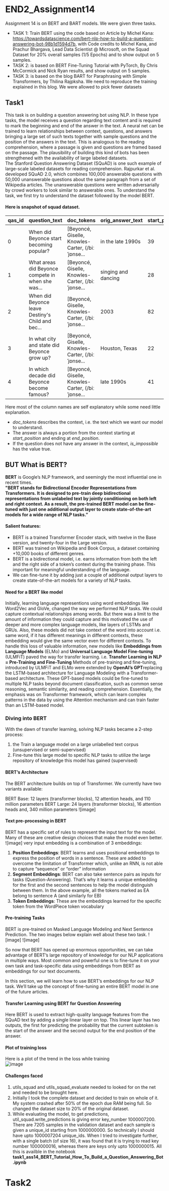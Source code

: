 # END2_Assignment14
Assignment 14 is on BERT and BART models. We were given three tasks.</br>
- TASK 1: Train BERT using the code based on Article by Michel Kana: https://towardsdatascience.com/bert-nlp-how-to-build-a-question-answering-bot-98b1d1594d7b, with 
Code credits to Michel Kana, and Prachur Bhargava, Lead Data Scientist @ Microsoft, on the Squad Dataset for 20% overall samples (1/5 Epochs) and to show output on 5 samples.
- TASK 2: is based on  BERT Fine-Tuning Tutorial with PyTorch, By Chris McCormick and Nick Ryan results, and show output on 5 samples.
- TASK 3: is based on the blog BART for Paraphrasing with Simple Transformers, by Thilina Rajpksha. We need to reproduce the training explained in this blog. We were allowed to pick fewer datasets
## Task1
This task is on building a question answering bot using NLP. In these type tasks, the model receives a question regarding text content and is required to mark the beginning and end of the answer in the text. A neural net can be trained to learn relationships between context, questions, and answers bringing a large set of such texts together with sample questions and the position of the answers in the text. This is analogous to the reading comprehension, where a passage is given and questions are framed based on the passage. The plausibility of building this kind of bots has been strengthened with the availability of large labeled datasets. </br>
The Stanford Question Answering Dataset (SQuAD) is one such example of large-scale labeled datasets for reading comprehension. Rajpurkar et al. developed SQuAD 2.0, which combines 100,000 answerable questions with 50,000 unanswerable questions about the same paragraph from a set of Wikipedia articles. The unanswerable questions were written adversarially by crowd workers to look similar to answerable ones. 
To understand the task, we first try to understand the dataset followed by the model BERT.
#### Here is snapshot of squad dataset. </br>
qas_id	| question_text |	doc_tokens	| orig_answer_text	| start_position	| end_position	| is_impossible 
--------|---------------|-------------|-------------------|-----------------|---------------|---------
0	| When did Beyonce start becoming popular?	| \[Beyoncé, Giselle, Knowles-Carter, (/biːˈjɒnse...	| in the late 1990s|	39	| 42	| False
1	| What areas did Beyonce compete in when she was... |\[Beyoncé, Giselle, Knowles-Carter, (/biːˈjɒnse...| singing and dancing	| 28	| 30	|False
2	|  When did Beyonce leave Destiny's Child and bec...|	\[Beyoncé, Giselle, Knowles-Carter, (/biːˈjɒnse... |	2003	| 82	| 82	| False
3	| In what city and state did Beyonce grow up?	 | \[Beyoncé, Giselle, Knowles-Carter, (/biːˈjɒnse...	| Houston, Texas	| 22 |	23	| False
4 |	In which decade did Beyonce become famous? 	| \[Beyoncé, Giselle, Knowles-Carter, (/biːˈjɒnse...	| late 1990s	| 41	| 42	| False

Here most of the column names are self explanatory while some need little explanation.
- *doc_tokens* describes the context, i.e. the text which we want our model to understand.
- The answer is always a portion from the context starting at *start_position* and ending at *end_position*. 
- If the question does not have any answer in the context, *is_impossible* has the value true.
## BUT What is BERT?
**BERT** is Google’s  NLP framework, and seemingly the most influential one in recent times. </br>
**"BERT stands for Bidirectional Encoder Representations from Transformers. It is designed to pre-train deep bidirectional representations from unlabeled text by jointly conditioning on both left and right context. As a result, the pre-trained BERT model can be fine-tuned with just one additional output layer to create state-of-the-art models for a wide range of NLP tasks.”**
#### Salient features:
- BERT is a trained Transformer Encoder stack, with twelve in the Base version, and twenty-four in the Large version. 
- BERT was trained on Wikipedia and Book Corpus, a dataset containing +10,000 books of different genres. 
- BERT is a bidirectional model, i.e. earns information from both the left and the right side of a token’s context during the training phase. This important for meaningful understanding of the language.
- We can fine-tune it by adding just a couple of additional output layers to create state-of-the-art models for a variety of NLP tasks.
#### Need for a BERT like model
Initially, learning language representions using word embeddings like Word2Vec and GloVe, changed the way we performed NLP tasks. We could capture contextual relationships among words. But there was a limit to the amount of information they could capture and this motivated the use of deeper and more complex language models, like layers of LSTMs and GRUs. Also, these models did not take context of the word into account i.e. same word, if it has different meanings in different contexts, these embedding would give the same vector even for different contexts.
To handle this loss of valuable information, new models like **Embeddings from Language Models** (ELMo) and **Universal Language Model Fine-tuning** (ULMFiT) paved the way for transfer learning. i.e. **Transfer Learning in NLP = Pre-Training and Fine-Tuning**
Methods of pre-training and fine-tuning, introduced by ULMFiT and ELMo were extended by **OpenAI’s GPT**replacing the LSTM-based architecture for Language Modeling with a Transformer-based architecture. These GPT-based models could be fine-tuned to multiple NLP tasks beyond document classification, such as common sense reasoning, semantic similarity, and reading comprehension. Essentially, the emphasis was on Transformer framework, which can learn complex patterns in the data by using the Attention mechanism and can train faster than an LSTM-based model.
### Diving into BERT
With the dawn of transfer learning, solving NLP tasks became a 2-step process:
1. the Train a language model on a large unlabelled text corpus (unsupervised or semi-supervised)
2. Fine-tune this large model to specific NLP tasks to utilize the large repository of knowledge this model has gained (supervised)
#### BERT’s Architecture
The BERT architecture builds on top of Transformer. We currently have two variants available:

BERT Base: 12 layers (transformer blocks), 12 attention heads, and 110 million parameters
BERT Large: 24 layers (transformer blocks), 16 attention heads and, 340 million parameters
![image]
#### Text pre-processing in BERT
BERT has a specific set of rules to represent the input text for the model. Many of these are creative design choices that make the model even better.
![image]
very input embedding is a combination of 3 embeddings:

1. **Position Embeddings**: BERT learns and uses positional embeddings to express the position of words in a sentence. These are added to overcome the limitation of Transformer which, unlike an RNN, is not able to capture “sequence” or “order” information
2. **Segment Embeddings**: BERT can also take sentence pairs as inputs for tasks (Question-Answering). That’s why it learns a unique embedding for the first and the second sentences to help the model distinguish between them. In the above example, all the tokens marked as EA belong to sentence A (and similarly for EB)
3. **Token Embeddings**: These are the embeddings learned for the specific token from the WordPiece token vocabulary

#### Pre-training Tasks
BERT is pre-trained on Masked Language Modeling and Next Sentence Prediction. 
The two images below explain well about these two task.
![image]
![image]

So now that BERT has opened up enormous opportunities, we can take advantage of BERT’s large repository of knowledge for our NLP applications in multiple ways. Most common and powerful one is to fine-tune it on your own task and task-specific data using embeddings from BERT as embeddings for our text documents.

In this section, we will learn how to use BERT’s embeddings for our NLP task. We’ll take up the concept of fine-tuning an entire BERT model in one of the future articles.

#### Transfer Learning using BERT for Question Answering 
Here BERT is used to extract high-quality language features from the SQuAD text by adding a single linear layer on top. This  linear layer has two outputs, the first for predicting the probability that the current subtoken is the start of the answer and the second output for the end position of the answer.

#### Plot of training loss
Here is a plot of the trend in the loss while training </br>
![image](https://user-images.githubusercontent.com/82941475/128807790-06f07deb-c8ab-474b-aab8-7149745cd779.png)

#### Challenges faced
1. utils_squad and utils_squad_evaluate needed to looked for on the net and needed to be brought here.
2. Initially I took the complete dataset and decided to train on whole of it. My system crashed after 50% of the epoch due RAM being full. So changed the dataset size to 20% of the original dataset.
3. While evaluating the model, to get predictions, util_squad.write_predictions is giving error key_number 1000007200. There are 7205 samples in the validation dataset and each sample is given a unique_id starting from 1000000000. So technically I should have upto 1000007204 unique_ids. When I tried to investigate further, with a single batch (of size 16), it was found that it is trying to read key number 1000000016, whereas there are keys only upto 1000000015.  All this is availble in the notebook **task1_ass14_BERT_Tutorial_How_To_Build_a_Question_Answering_Bot.ipynb**

# Task2
